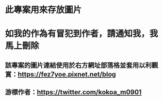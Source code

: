 # 此專案用來存放圖片
# 如我的作為有冒犯到作者，請通知我，我馬上刪除

## 該專案的圖片連結使用於右方網址部落格並套用以利觀賞：https://fez7yoe.pixnet.net/blog
## 游標作者：https://twitter.com/kokoa_m0901
